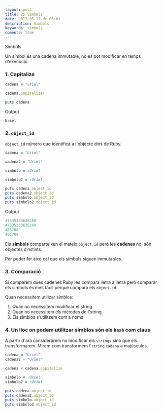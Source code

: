 ```yaml
---
layout: post
title: 25 Símbols
date: 2017-05-17 dc 06:01
description: Simbols
keywords: simbols
coments: true
---
```



Símbols

Un símbol és una cadena immutable, no es pot modificar en temps d'execució.

### 1. Capitalize

```ruby
cadena = "uriel"

cadena.capitalize!

puts cadena
```

Output

```
Uriel
```

### 2. `object_id`

`object_id` número que identifica a l'objecte dins de Ruby.

```ruby
cadena = "Uriel"

cadena2 = "Uriel"

simbolo = :Uriel

simbolo2 = :Uriel

puts cadena.object_id
puts cadena2.object_id
puts simbolo.object_id
puts simbolo2.object_id
```

Output

```ruby
47335333636260
47335333636240
405708
405708
```
Els **símbols** comparteixen el mateix `object.id` però les **cadenes** no, són objectes dinstints.

Per poder fer això cal que els símbols siguen immutables.


### 3. Comparació

Si comparem dues cadenes Ruby les compara lletra a lletra però comparar els símbols és més fàcil perquè compara els `object.id`.

Quan necessitem utilizar símblos:

1. Quan no necessitem modificar el string
2. Quan no necessitem els mètodes de l'string
3. Els símblos s'utilitzem com a noms

### 4. Un lloc on podem utilitzar símblos són els `hash` com claus

A partir d'ara considerarem no modificar els `strings` sinó que els transformarem. Mirem com transformem l'`string` `cadena` a majúscules.


```ruby
cadena = "Uriel"
cadena2 = "Uriel"

cadena = cadena.capitalize

simbolo = :Uriel
simbolo2 = :Uriel

puts cadena.object_id
puts cadena2.object_id
puts simbolo.object_id
puts simbolo2.object_id
```

